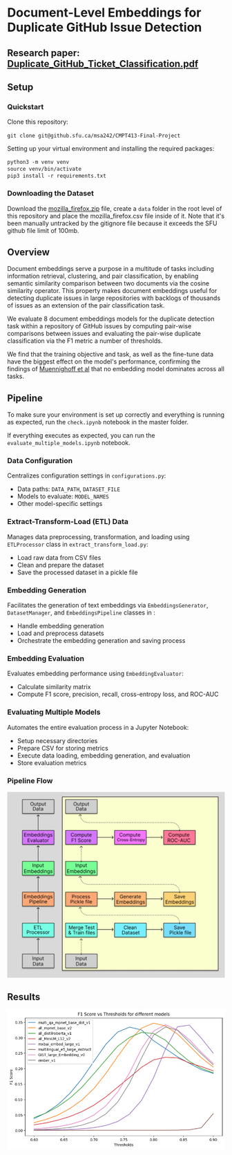 # Document-Level Embeddings for Duplicate GitHub Issue Detection
## Research paper: [Duplicate_GitHub_Ticket_Classification.pdf](https://github.com/kianhk6/Duplicate-GitHub-Ticket-Classification/files/15049474/Duplicate_GitHub_Ticket_Classification.pdf)
## Setup

### Quickstart
Clone this repository:

`
git clone git@github.sfu.ca/msa242/CMPT413-Final-Project
`

Setting up your virtual environment and installing the required packages:

```
python3 -m venv venv
source venv/bin/activate
pip3 install -r requirements.txt 
```
### Downloading the Dataset
Download the [mozilla_firefox.zip](https://github.com/logpai/bughub/tree/master/Firefox) file, create a `data` folder in the root level of this repository and place the mozilla_firefox.csv file inside of it. Note that it's been manually untracked by the gitignore file because it exceeds the SFU github file limit of 100mb. 

## Overview

Document embeddings serve a purpose in a multitude of tasks including information retrieval, clustering, and pair classification, by enabling semantic similarity comparison between two documents via the cosine similarity operator. This property makes document embeddings useful for detecting duplicate issues in large repositories with backlogs of thousands of issues as an extension of the pair classification task. 

We evaluate 8 document embeddings models for the duplicate detection task within a repository of GitHub issues by computing pair-wise comparisons between issues and evaluating the pair-wise duplicate classification via the F1 metric a number of thresholds. 

We find that the training objective and task, as well as the fine-tune data have the biggest effect on the model's performance, confirming the findings of [Muennighoff et al](https://arxiv.org/abs/2210.07316) that no embedding model dominates across all tasks. 

## Pipeline

To make sure your environment is set up correctly and everything is running as expected, run the `check.ipynb` notebook in the master folder.

If everything executes as expected, you can run the `evaluate_multiple_models.ipynb` notebook.

### Data Configuration
Centralizes configuration settings in `configurations.py`:
- Data paths: `DATA_PATH`, `DATASET_FILE`
- Models to evaluate: `MODEL_NAMES`
- Other model-specific settings

### Extract-Transform-Load (ETL) Data
Manages data preprocessing, transformation, and loading using `ETLProcessor` class in `extract_transform_load.py`:
- Load raw data from CSV files
- Clean and prepare the dataset
- Save the processed dataset in a pickle file

### Embedding Generation
Facilitates the generation of text embeddings via `EmbeddingsGenerator`, `DatasetManager`, and `EmbeddingsPipeline` classes in :
- Handle embedding generation
- Load and preprocess datasets
- Orchestrate the embedding generation and saving process

### Embedding Evaluation
Evaluates embedding performance using `EmbeddingEvaluator`:
- Calculate similarity matrix
- Compute F1 score, precision, recall, cross-entropy loss, and ROC-AUC

### Evaluating Multiple Models
Automates the entire evaluation process in a Jupyter Notebook:
- Setup necessary directories
- Prepare CSV for storing metrics
- Execute data loading, embedding generation, and evaluation
- Store evaluation metrics

### Pipeline Flow
![Pipeline Architecture](Model%20Architecture.png)


## Results

![F1 Scores](output.png)

